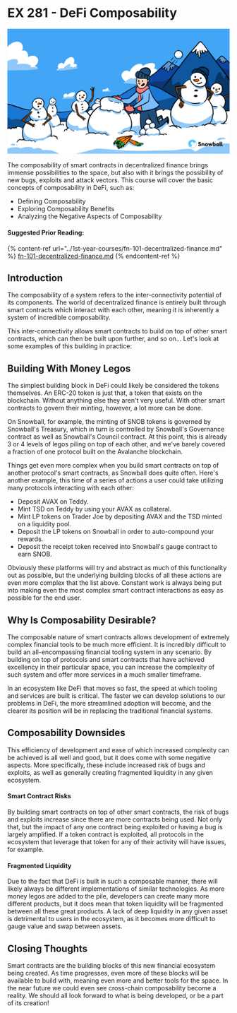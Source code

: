 # EX 281 - DeFi Composability

![](<../../.gitbook/assets/DeFi Composability.png>)

The composability of smart contracts in decentralized finance brings immense possibilities to the space, but also with it brings the possibility of new bugs, exploits and attack vectors. This course will cover the basic concepts of composability in DeFi, such as:

* Defining Composability
* Exploring Composability Benefits
* Analyzing the Negative Aspects of Composability

#### Suggested Prior Reading:

{% content-ref url="../1st-year-courses/fn-101-decentralized-finance.md" %}
[fn-101-decentralized-finance.md](../1st-year-courses/fn-101-decentralized-finance.md)
{% endcontent-ref %}

## Introduction

The composability of a system refers to the inter-connectivity potential of its components. The world of decentralized finance is entirely built through smart contracts which interact with each other, meaning it is inherently a system of incredible composability.

This inter-connectivity allows smart contracts to build on top of other smart contracts, which can then be built upon further, and so on... Let's look at some examples of this building in practice:

## Building With Money Legos

The simplest building block in DeFi could likely be considered the tokens themselves. An ERC-20 token is just that, a token that exists on the blockchain. Without anything else they aren't very useful. With other smart contracts to govern their minting, however, a lot more can be done.

On Snowball, for example, the minting of SNOB tokens is governed by Snowball's Treasury, which in turn is controlled by Snowball's Governance contract as well as Snowball's Council contract. At this point, this is already 3 or 4 levels of legos piling on top of each other, and we've barely covered a fraction of one protocol built on the Avalanche blockchain.

Things get even more complex when you build smart contracts on top of another protocol's smart contracts, as Snowball does quite often. Here's another example, this time of a series of actions a user could take utilizing many protocols interacting with each other:

* Deposit AVAX on Teddy.
* Mint TSD on Teddy by using your AVAX as collateral.
* Mint LP tokens on Trader Joe by depositing AVAX and the TSD minted on a liquidity pool.
* Deposit the LP tokens on Snowball in order to auto-compound your rewards.
* Deposit the receipt token received into Snowball's gauge contract to earn SNOB.

Obviously these platforms will try and abstract as much of this functionality out as possible, but the underlying building blocks of all these actions are even more complex that the list above. Constant work is always being put into making even the most complex smart contract interactions as easy as possible for the end user.

## Why Is Composability Desirable?

The composable nature of smart contracts allows development of extremely complex financial tools to be much more efficient. It is incredibly difficult to build an all-encompassing financial tooling system in any scenario. By building on top of protocols and smart contracts that have achieved excellency in their particular space, you can increase the complexity of such system and offer more services in a much smaller timeframe.

In an ecosystem like DeFi that moves so fast, the speed at which tooling and services are built is critical. The faster we can develop solutions to our problems in DeFi, the more streamlined adoption will become, and the clearer its position will be in replacing the traditional financial systems.

## Composability Downsides

This efficiency of development and ease of which increased complexity can be achieved is all well and good, but it does come with some negative aspects. More specifically, these include increased risk of bugs and exploits, as well as generally creating fragmented liquidity in any given ecosystem.

#### Smart Contract Risks

By building smart contracts on top of other smart contracts, the risk of bugs and exploits increase since there are more contracts being used. Not only that, but the impact of any one contract being exploited or having a bug is largely amplified. If a token contract is exploited, all protocols in the ecosystem that leverage that token for any of their activity will have issues, for example.

#### Fragmented Liquidity

Due to the fact that DeFi is built in such a composable manner, there will likely always be different implementations of similar technologies. As more money legos are added to the pile, developers can create many more different products, but it does mean that token liquidity will be fragmented between all these great products. A lack of deep liquidity in any given asset is detrimental to users in the ecosystem, as it becomes more difficult to gauge value and swap between assets.

## Closing Thoughts

Smart contracts are the building blocks of this new financial ecosystem being created. As time progresses, even more of these blocks will be available to build with, meaning even more and better tools for the space. In the near future we could even see cross-chain composability become a reality. We should all look forward to what is being developed, or be a part of its creation!
